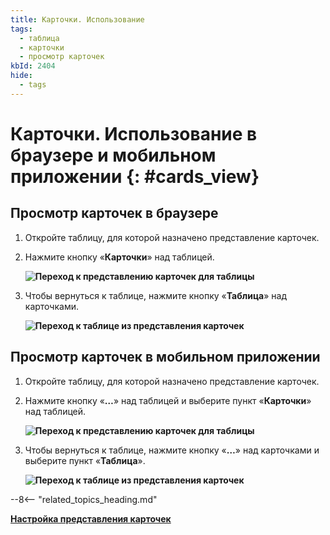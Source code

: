 ```yaml
---
title: Карточки. Использование
tags:
  - таблица
  - карточки
  - просмотр карточек
kbId: 2404
hide:
  - tags
---
```


# Карточки. Использование в браузере и мобильном приложении {: #cards_view}

## Просмотр карточек в браузере

1. Откройте таблицу, для которой назначено представление карточек.
2. Нажмите кнопку «**Карточки**» <i class=" fa-light  fa-pager " ></i> над таблицей.  

   **![Переход к представлению карточек для таблицы](cards_switch_from_table_desktop.png)**

3. Чтобы вернуться к таблице, нажмите кнопку «**Таблица**» <i class=" fa-light  fa-th-list " ></i> над карточками.  

   **![Переход к таблице из представления карточек](cards_switch_to_table_desktop.png)**

## Просмотр карточек в мобильном приложении

1. Откройте таблицу, для которой назначено представление карточек.
2. Нажмите кнопку «**…**» над таблицей и выберите пункт «**Карточки**» над таблицей.  

   **![Переход к представлению карточек для таблицы](cards_switch_from_table_mobile.png)**

3. Чтобы вернуться к таблице, нажмите кнопку «**…**» над карточками и выберите пункт «**Таблица**».  

   **![Переход к таблице из представления карточек](cards_switch_to_table_mobile.png)**

--8<-- "related_topics_heading.md"

**[Настройка представления карточек](cards_layout_configure.md)**
